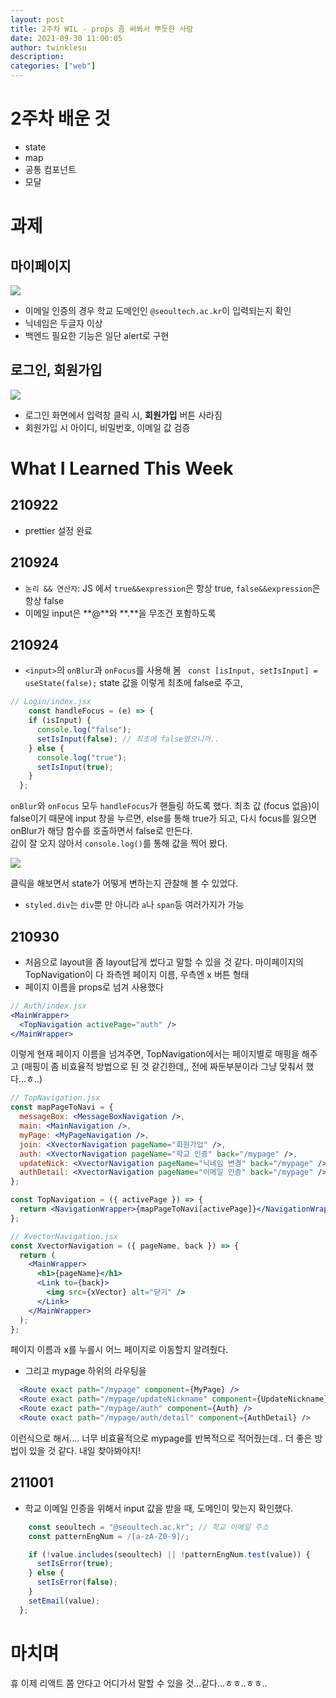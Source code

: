 ```yaml
---
layout: post
title: 2주차 WIL - props 좀 써봐서 뿌듯한 사람
date: 2021-09-30 11:00:05
author: twinklesu
description:
categories: ["web"]
---
```



# 2주차 배운 것
- state
- map
- 공통 컴포넌트
- 모달

# 과제
## 마이페이지
![](https://images.velog.io/images/twinklesu914/post/7a4f9535-d42e-47ea-a5bc-9abc1878fd6b/1.gif)

- 이메일 인증의 경우 학교 도메인인 `@seoultech.ac.kr`이 입력되는지 확인
- 닉네임은 두글자 이상
- 백엔드 필요한 기능은 일단 alert로 구현

## 로그인, 회원가입
![](https://images.velog.io/images/twinklesu914/post/0764fa04-7b68-4d44-89cb-7315f5fcf4e8/GSDC%20%ED%81%B4%EB%A1%A0%EC%BD%94%EB%94%A9%20-%20Chrome%202021-10-01%2010-37-25.gif)

- 로그인 화면에서 입력창 클릭 시, **회원가입** 버튼 사라짐
- 회원가입 시 아이디, 비밀번호, 이메일 값 검증

# What I Learned This Week
## 210922

- prettier 설정 완료

## 210924

- `논리 && 연산자`: JS 에서 `true&&expression`은 항상 true, `false&&expression`은 항상 false
- 이메일 input은 **\@**와 **\.**을 무조건 포함하도록

## 210924

- `<input>`의 `onBlur`과 `onFocus`를 사용해 봄
  ` const [isInput, setIsInput] = useState(false);` state 값을 이렇게 최초에 false로 주고,

```jsx
// Login/index.jsx
    const handleFocus = (e) => {
    if (isInput) {
      console.log("false");
      setIsInput(false); // 최초에 false였으니까..
    } else {
      console.log("true");
      setIsInput(true);
    }
  };
```

  `onBlur`와 `onFocus` 모두 `handleFocus`가 핸들링 하도록 했다. 최초 값 (focus 없음)이 false이기 때문에 input 창을 누르면, else를 통해 true가 되고, 다시 focus를 잃으면 onBlur가 해당 함수를 호출하면서 false로 만든다.  
   감이 잘 오지 않아서 `console.log()`를 통해 값을 찍어 봤다.

  ![](https://images.velog.io/images/twinklesu914/post/6731ada8-4a0f-4ef4-99c4-c3d06305fea5/image.png)

  클릭을 해보면서 state가 어떻게 변하는지 관찰해 볼 수 있었다.

- `styled.div`는 `div`뿐 만 아니라 `a`나 `span`등 여러가지가 가능

## 210930

- 처음으로 layout을 좀 layout답게 썼다고 말할 수 있을 것 같다. 마이페이지의 TopNavigation이 다 좌측엔 페이지 이름, 우측엔 x 버튼 형태
- 페이지 이름을 props로 넘겨 사용했다

```jsx
// Auth/index.jsx
<MainWrapper>
  <TopNavigation activePage="auth" />
</MainWrapper>
```

이렇게 현재 페이지 이름을 넘겨주면, TopNavigation에서는 페이지별로 매핑을 해주고 (매핑이 좀 비효율적 방법으로 된 것 같긴한데,, 전에 짜둔부분이라 그냥 맞춰서 했다...ㅎ..)

```jsx
// TopNavigation.jsx
const mapPageToNavi = {
  messageBox: <MessageBoxNavigation />,
  main: <MainNavigation />,
  myPage: <MyPageNavigation />,
  join: <XvectorNavigation pageName="회원가입" />,
  auth: <XvectorNavigation pageName="학교 인증" back="/mypage" />,
  updateNick: <XvectorNavigation pageName="닉네임 변경" back="/mypage" />,
  authDetail: <XvectorNavigation pageName="이메일 인증" back="/mypage" />,
};

const TopNavigation = ({ activePage }) => {
  return <NavigationWrapper>{mapPageToNavi[activePage]}</NavigationWrapper>;
};
```

```jsx
// XvectorNavigation.jsx
const XvectorNavigation = ({ pageName, back }) => {
  return (
    <MainWrapper>
      <h1>{pageName}</h1>
      <Link to={back}>
        <img src={xVector} alt="닫기" />
      </Link>
    </MainWrapper>
  );
};
```

페이지 이름과 x를 누를시 어느 페이지로 이동할지 알려줬다.

- 그리고 mypage 하위의 라우팅을

```jsx
  <Route exact path="/mypage" component={MyPage} />
  <Route exact path="/mypage/updateNickname" component={UpdateNickname} />
  <Route exact path="/mypage/auth" component={Auth} />
  <Route exact path="/mypage/auth/detail" component={AuthDetail} />
```

이런식으로 해서.... 너무 비효율적으로 mypage를 반복적으로 적어줬는데.. 더 좋은 방법이 있을 것 같다. 내일 찾아봐야지!

## 211001

- 학교 이메일 인증을 위해서 input 값을 받을 때, 도메인이 맞는지 확인했다.

```jsx
    const seoultech = "@seoultech.ac.kr"; // 학교 이메일 주소
    const patternEngNum = /[a-zA-Z0-9]/;

    if (!value.includes(seoultech) || !patternEngNum.test(value)) {
      setIsError(true);
    } else {
      setIsError(false);
    }
    setEmail(value);
  };
```

# 마치며

휴  이제 리액트 쫌 안다고 어디가서 말할 수 있을 것...같다...ㅎㅎ..ㅎㅎ..
